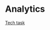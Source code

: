 # Аnalytics
[Tech task](https://docs.google.com/document/d/1djKnr34WbzJQLbSkUUovzIou-eid4AvfL1clR-AyRVs)
